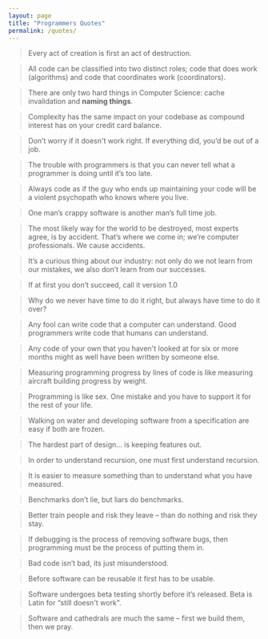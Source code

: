 ```yaml
---
layout: page
title: "Programmers Quotes"
permalink: /quotes/
---
```


> Every act of creation is first an act of destruction.

> All code can be classified into two distinct roles; code that does work (algorithms) and code that coordinates work (coordinators).

> There are only two hard things in Computer Science: cache invalidation and **naming things**.

> Complexity has the same impact on your codebase as compound interest has on your credit card balance.

> Don’t worry if it doesn't work right. If everything did, you’d be out of a job.

> The trouble with programmers is that you can never tell what a programmer is doing until it’s too late.

> Always code as if the guy who ends up maintaining your code will be a violent psychopath who knows where you live.

> One man’s crappy software is another man’s full time job.

> The most likely way for the world to be destroyed, most experts agree, is by accident.  That’s where we come in; we’re computer professionals. We cause accidents.

> It’s a curious thing about our industry: not only do we not learn from our mistakes, we also don’t learn from our successes.

> If at first you don’t succeed, call it version 1.0

> Why do we never have time to do it right, but always have time to do it over?

> Any fool can write code that a computer can understand. Good programmers write code that humans can understand.

> Any code of your own that you haven't looked at for six or more months might as well have been written by someone else.

> Measuring programming progress by lines of code is like measuring aircraft building progress by weight.

> Programming is like sex. One mistake and you have to support it for the rest of your life.

> Walking on water and developing software from a specification are easy if both are frozen.

> The hardest part of design... is keeping features out.

> In order to understand recursion, one must first understand recursion.

> It is easier to measure something than to understand what you have measured.

> Benchmarks don’t lie, but liars do benchmarks.

> Better train people and risk they leave – than do nothing and risk they stay.

> If debugging is the process of removing software bugs, then programming must be the process of putting them in.

> Bad code isn’t bad, its just misunderstood.

> Before software can be reusable it first has to be usable.

> Software undergoes beta testing shortly before it’s released. Beta is Latin for “still doesn't work".

> Software and cathedrals are much the same – first we build them, then we pray.

